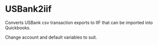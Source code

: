 # USBank2iif

Converts USBank csv transaction exports to IIF that can be imported into Quickbooks.

Change account and default variables to suit.
